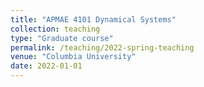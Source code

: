 ```yaml
---
title: "APMAE 4101 Dynamical Systems"
collection: teaching
type: "Graduate course"
permalink: /teaching/2022-spring-teaching
venue: "Columbia University"
date: 2022-01-01
---
```


<!-- Heading 1
======

Heading 2
======

Heading 3
====== -->